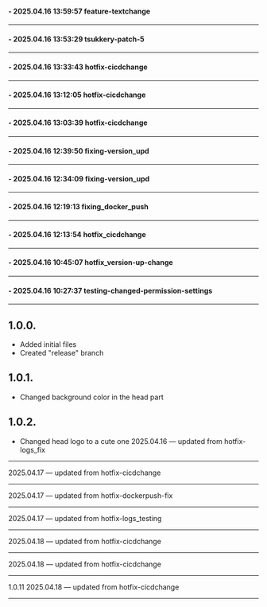 ####  - 2025.04.16 13:59:57 feature-textchange
---
####  - 2025.04.16 13:53:29 tsukkery-patch-5
---
####  - 2025.04.16 13:33:43 hotfix-cicdchange
---
####  - 2025.04.16 13:12:05 hotfix-cicdchange
---
####  - 2025.04.16 13:03:39 hotfix-cicdchange
---
####  - 2025.04.16 12:39:50 fixing-version_upd
---
####  - 2025.04.16 12:34:09 fixing-version_upd
---
####  - 2025.04.16 12:19:13 fixing_docker_push
---
####  - 2025.04.16 12:13:54 hotfix_cicdchange
---
####  - 2025.04.16 10:45:07 hotfix_version-up-change
---
####  - 2025.04.16 10:27:37 testing-changed-permission-settings
---
## 1.0.0.
+ Added initial files
+ Created "release" branch

## 1.0.1.
+ Changed background color in the head part

## 1.0.2.
+ Changed head logo to a cute one
 2025.04.16 — updated from hotfix-logs_fix
***
 2025.04.17 — updated from hotfix-cicdchange
***
 2025.04.17 — updated from hotfix-dockerpush-fix
***
 2025.04.17 — updated from hotfix-logs_testing
***
 2025.04.18 — updated from hotfix-cicdchange
***
 2025.04.18 — updated from hotfix-cicdchange
***
1.0.11 2025.04.18 — updated from hotfix-cicdchange
***
